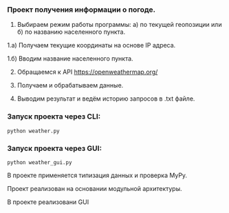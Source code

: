 ### Проект получения информации о погоде.

1) Выбираем режим работы программы: а) по текущей геопозиции или б) по названию населенного пункта.

1.a) Получаем текущие координаты на основе IP адреса.

1.б) Вводим название населенного пункта. 

2) Обращаемся к API https://openweathermap.org/

3) Получаем и обрабатываем данные.

4) Выводим результат и ведём историю запросов в .txt файле.

### Запуск проекта через CLI:

```
python weather.py
```
### Запуск проекта через GUI:

```
python weather_gui.py
```
В проекте применяется типизация данных и проверка MyPy.

Проект реализован на основании модульной архитектуры.

В проекте реализовани GUI
